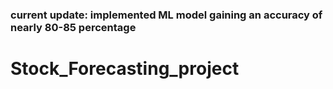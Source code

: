 
### current update: implemented ML model gaining an accuracy of nearly 80-85 percentage
# Stock_Forecasting_project
